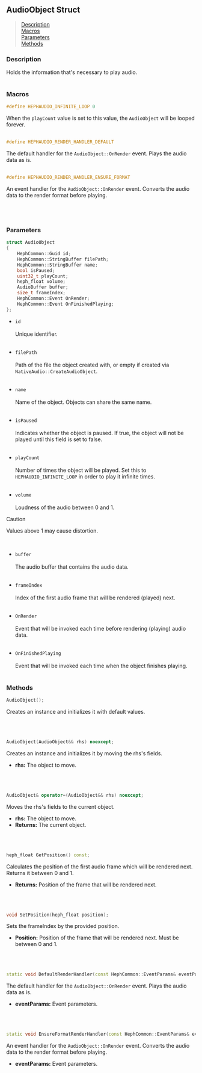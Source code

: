 ## AudioObject Struct

> [Description](#description)<br>
[Macros](#macros)<br>
[Parameters](#parameters)<br>
[Methods](#methods)

### Description
Holds the information that's necessary to play audio.
<br><br>

### Macros
```c++
#define HEPHAUDIO_INFINITE_LOOP 0
```
When the ``playCount`` value is set to this value, the ``AudioObject`` will be looped forever.
<br><br>

```c++
#define HEPHAUDIO_RENDER_HANDLER_DEFAULT
```
The default handler for the ``AudioObject::OnRender`` event. Plays the audio data as is.
<br><br>

```c++
#define HEPHAUDIO_RENDER_HANDLER_ENSURE_FORMAT
```
An event handler for the ``AudioObject::OnRender`` event. Converts the audio data to the render format before playing.
<br><br><br><br>

### Parameters
```c++
struct AudioObject
{
	HephCommon::Guid id;
	HephCommon::StringBuffer filePath;
	HephCommon::StringBuffer name;
	bool isPaused;
	uint32_t playCount;
	heph_float volume;
	AudioBuffer buffer;
	size_t frameIndex;
	HephCommon::Event OnRender;
	HephCommon::Event OnFinishedPlaying;
};
```

- ``id``
<br><br>
Unique identifier.
<br><br>

- ``filePath``
<br><br>
Path of the file the object created with, or empty if created via ``NativeAudio::CreateAudioObject``.
<br><br>

- ``name``
<br><br>
Name of the object. Objects can share the same name.
<br><br>

- ``isPaused``
<br><br>
Indicates whether the object is paused. If true, the object will not be played until this field is set to false.
<br><br>

- ``playCount``
<br><br>
Number of times the object will be played. Set this to ``HEPHAUDIO_INFINITE_LOOP`` in order to play it infinite times.
<br><br>

- ``volume``
<br><br>
Loudness of the audio between 0 and 1.
> [!CAUTION]
> Values above 1 may cause distortion.

<br>

- ``buffer``
<br><br>
The audio buffer that contains the audio data.
<br><br>

- ``frameIndex``
<br><br>
Index of the first audio frame that will be rendered (played) next. 
<br><br>

- ``OnRender``
<br><br>
Event that will be invoked each time before rendering (playing) audio data. 
<br><br>

- ``OnFinishedPlaying``
<br><br>
Event that will be invoked each time when the object finishes playing. 
<br><br>

### Methods
```c++
AudioObject();
```
Creates an instance and initializes it with default values.
<br><br><br><br>

```c++
AudioObject(AudioObject&& rhs) noexcept;
```
Creates an instance and initializes it by moving the rhs's fields.
- **rhs:** The object to move.
<br><br><br><br>

```c++
AudioObject& operator=(AudioObject&& rhs) noexcept;
```
Moves the rhs's fields to the current object.
- **rhs:** The object to move.
- **Returns:** The current object.
<br><br><br><br>

```c++
heph_float GetPosition() const;
```
Calculates the position of the first audio frame which will be rendered next. Returns it between 0 and 1.
- **Returns:** Position of the frame that will be rendered next.
<br><br><br><br>

```c++
void SetPosition(heph_float position);
```
Sets the frameIndex by the provided position.
- **Position:** Position of the frame that will be rendered next. Must be between 0 and 1.
<br><br><br><br>

```c++
static void DefaultRenderHandler(const HephCommon::EventParams& eventParams);
```
The default handler for the ``AudioObject::OnRender`` event. Plays the audio data as is.
- **eventParams:** Event parameters.
<br><br><br><br>

```c++
static void EnsureFormatRenderHandler(const HephCommon::EventParams& eventParams);
```
An event handler for the ``AudioObject::OnRender`` event. Converts the audio data to the render format before playing.
- **eventParams:** Event parameters.
<br><br><br><br>
